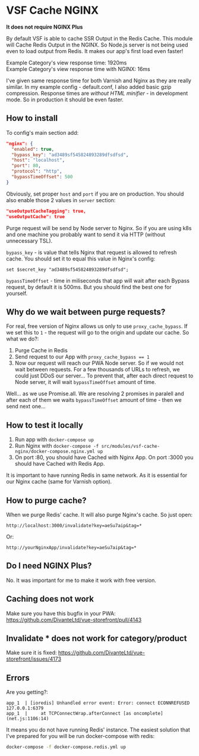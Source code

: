# VSF Cache NGINX

**It does not require NGINX Plus**

By default VSF is able to cache SSR Output in the Redis Cache. This module will Cache Redis Output in the NGINX. So Node.js server is not being used even to load output from Redis. It makes our app's first load even faster!

Example Category's view response time: 1920ms   
Example Category's view response time with NGINX: 16ms

I've given same response time for both Varnish and Nginx as they are really similar.
In my example config - default.conf, I also added basic gzip compression.
Response times are *without HTML minifier* - in development mode. So in production it should be even faster.

## How to install
To config's main section add:
```json
"nginx": {
  "enabled": true,
  "bypass_key": "ad3489sf545824893289dfsdfsd",
  "host": "localhost",
  "port": 80,
  "protocol": "http",
  "bypassTimeOffset": 500
}
```

Obviously, set proper `host` and `port` if you are on production.
You should also enable those 2 values in `server` section:
```json
"useOutputCacheTagging": true,
"useOutputCache": true
```

Purge request will be send by Node server to Nginx. So if you are using k8s and one machine you probably want to send it via HTTP (without unnecessary TSL).

`bypass_key` - is value that tells Nginx that request is allowed to refresh cache. You should set it to equal this value in Nginx's config:
```
set $secret_key "ad3489sf545824893289dfsdfsd";
```
`bypassTimeOffset` - time in miliseconds that app will wait after each Bypass request, by default it is 500ms. But you should find the best one for yourself.

## Why do we wait between purge requests?
For real, free version of Nginx allows us only to use `proxy_cache_bypass`. If we set this to `1` - the request will go to the origin and update our cache. So what we do?:
1. Purge Cache in Redis
2. Send request to our App with `proxy_cache_bypass == 1`
3. Now our request will reach our PWA Node server. So if we would not wait between requests. For a few thousands of URLs to refresh, we could just DDoS our server... To prevent that, after each direct request to Node server, it will wait `bypassTimeOffset` amount of time.

Well... as we use Promise.all. We are resolving 2 promises in paralell and after each of them we waits `bypassTimeOffset` amount of time - then we send next one...

## How to test it locally
1. Run app with `docker-compose up`
2. Run Nginx with `docker-compose -f src/modules/vsf-cache-nginx/docker-compose.nginx.yml up`
3. On port :80, you should have Cached with Nginx App. On port :3000 you should have Cached with Redis App.

It is important to have running Redis in same network. As it is essential for our Nginx cache (same for Varnish option).

## How to purge cache?
When we purge Redis' cache. It will also purge Nginx's cache. So just open:
```
http://localhost:3000/invalidate?key=aeSu7aip&tag=*
```
Or:
```
http://yourNginxApp/invalidate?key=aeSu7aip&tag=*
```

## Do I need NGINX Plus?
No. It was important for me to make it work with free version.

## Caching does not work
Make sure you have this bugfix in your PWA: https://github.com/DivanteLtd/vue-storefront/pull/4143

## Invalidate * does not work for category/product
Make sure it is fixed: https://github.com/DivanteLtd/vue-storefront/issues/4173

## Errors
Are you getting?:
```
app_1  | [ioredis] Unhandled error event: Error: connect ECONNREFUSED 127.0.0.1:6379
app_1  |     at TCPConnectWrap.afterConnect [as oncomplete] (net.js:1106:14)
```

It means you do not have running Redis' instance. The easiest solution that I've prepared for you will be run docker-compose with redis:
```sh
docker-compose -f docker-compose.redis.yml up
```